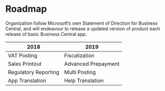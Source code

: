 # Roadmap

Organization follow Microsoft’s own Statement of Direction for Business Central, and will endeavour to release a updated version of product each release of basic Business Central app. 

2018|2019
----|----
VAT Posting|Fiscalization
Sales Printout|Advanced Prepayment
Regulatory Reporting|Multi Posting
App Translation|Help Translation
